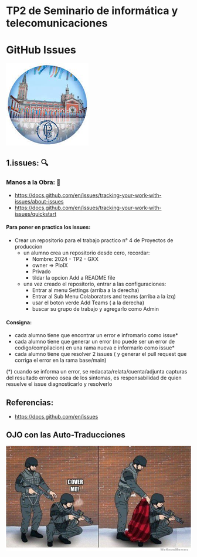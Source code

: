 # TP2 de Seminario de informática y telecomunicaciones
# GitHub Issues

![pio Logo](logopio.jpg)

## 1.issues: :mag:

### Manos a la Obra: :construction_worker:
* https://docs.github.com/en/issues/tracking-your-work-with-issues/about-issues
* https://docs.github.com/en/issues/tracking-your-work-with-issues/quickstart

#### Para poner en practica los issues:
* Crear un repositorio para el trabajo practico n° 4 de Proyectos de produccion
  * un alumno crea un repositorio desde cero, recordar:
      * Nombre: 2024 - TP2 - GXX 
      * owner => PioIX
      * Privado
      * tildar la opcion Add a README file   
  * una vez creado el repositorio, entrar a las configuraciones:
    * Entrar al menu Settings (arriba a la derecha)
    * Entrar al Sub Menu Colaborators and teams (arriba a la izq)
    * usar el boton verde Add Teams ( a la derecha)
    * buscar su grupo de trabajo y agregarlo como Admin

#### Consigna:
* cada alumno tiene que encontrar un error e infromarlo como issue*
* cada alumno tiene que generar un error (no puede ser un error de codigo/compilacion) en una rama nueva e informarlo como issue*
* cada alumno tiene que resolver 2 issues ( y generar el pull request que corriga el error en la rama base/main)

(*) cuando se informa un error, se redacata/relata/cuenta/adjunta capturas del resultado erroneo osea de los sintomas, es responsabilidad de quien resuelve el issue diagnosticarlo y resolverlo  
## Referencias:

* https://docs.github.com/en/issues

## OJO con las Auto-Traducciones

![meme](ojotranslate.jpeg)


